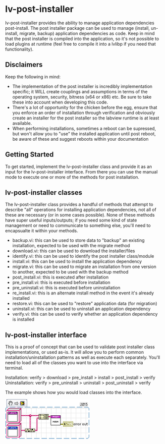 # lv-post-installer

lv-post-installer provides the ability to manage application dependencies post-install. The post installer package can be used to manage (install, un-install, migrate, backup) application dependencies as code. Keep in mind that the post installer is compiled into the application, so it's not possible to load plugins at runtime (feel free to compile it into a lvlibp if you need that functionality).

## Disclaimers

Keep the following in mind:

- The implementation of the post installer is incredibly implementation specific; it WILL create couplings and assumptions in terms of the operating system, security, bitness (x64 or x86) etc. Be sure to take these into account when developing this code.
- There's a lot of opportunity for the chicken before the egg, ensure that you enforce an order of installation through verification and obviously create an installer for the post installer so the labview runtime is at least available.
- When performing installations, sometimes a reboot can be supressed, but won't allow you to "use" the installed application until post reboot, be aware of these and suggest reboots within your documentation

## Getting Started

To get started, implement the lv-post-installer class and provide it as an input for the lv-post-installer interface. From there you can use the manual mode to execute one or more of the methods for post installation.

## lv-post-installer classes

The lv-post-installer class provides a handful of methods that attempt to describe "all" operations for installing application dependencies, not all of these are necessary (or in some cases possible). None of these methods have super useful inputs/outputs; if you need some kind of state management or need to communicate to something else, you'll need to encapsualte it within your methods.

- backup.vi: this can be used to store data to "backup" an existing installation, expected to be used with the migrate method
- download.vi: this can be used to download the installer/files
- identify.vi: this can be used to identify the post installer class/module
- install.vi: this can be used to install the application dependency
- migrate.vi: this can be used to migrate an installation from one version to another, expected to be used with the backup method
- post_install.vi: this is executed after installation
- pre_install.vi: this is executed before installation
- pre_uninstall.vi: this is executed before uninstallation
- re_install.vi: this is an alternate install method in the event it's already installed
- restore.vi: this can be used to "restore" application data (for migration)
- uninstall.vi: this can be used to uninstall an application dependency
- verify.vi: this can be used to verify whether an application dependency is installed

## lv-post-installer interface

This is a proof of concept that can be used to validate post installer class implementations, or used as-is. It will allow you to perform common installation/uninstallation patterns as well as execute each separately. You'll need to load all of the classes you want to use into the interface via terminal.

Installation: verify > download > pre_install > install > post_install > verify
Uninstallation: verify > pre_uninstall > uninstall > post_uninstall > verify

The example shows how you would load classes into the interface.

![example_01_implementation.vi](doc/images/example_01_implementation.png)
